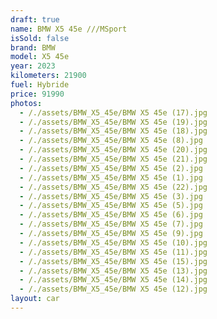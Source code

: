 ```yaml
---
draft: true
name: BMW X5 45e ///MSport
isSold: false
brand: BMW
model: X5 45e
year: 2023
kilometers: 21900
fuel: Hybride
price: 91990
photos:
  - /./assets/BMW_X5_45e/BMW X5 45e (17).jpg
  - /./assets/BMW_X5_45e/BMW X5 45e (19).jpg
  - /./assets/BMW_X5_45e/BMW X5 45e (18).jpg
  - /./assets/BMW_X5_45e/BMW X5 45e (8).jpg
  - /./assets/BMW_X5_45e/BMW X5 45e (20).jpg
  - /./assets/BMW_X5_45e/BMW X5 45e (21).jpg
  - /./assets/BMW_X5_45e/BMW X5 45e (2).jpg
  - /./assets/BMW_X5_45e/BMW X5 45e (1).jpg
  - /./assets/BMW_X5_45e/BMW X5 45e (22).jpg
  - /./assets/BMW_X5_45e/BMW X5 45e (3).jpg
  - /./assets/BMW_X5_45e/BMW X5 45e (5).jpg
  - /./assets/BMW_X5_45e/BMW X5 45e (6).jpg
  - /./assets/BMW_X5_45e/BMW X5 45e (7).jpg
  - /./assets/BMW_X5_45e/BMW X5 45e (9).jpg
  - /./assets/BMW_X5_45e/BMW X5 45e (10).jpg
  - /./assets/BMW_X5_45e/BMW X5 45e (11).jpg
  - /./assets/BMW_X5_45e/BMW X5 45e (15).jpg
  - /./assets/BMW_X5_45e/BMW X5 45e (13).jpg
  - /./assets/BMW_X5_45e/BMW X5 45e (14).jpg
  - /./assets/BMW_X5_45e/BMW X5 45e (12).jpg
layout: car
---
```


